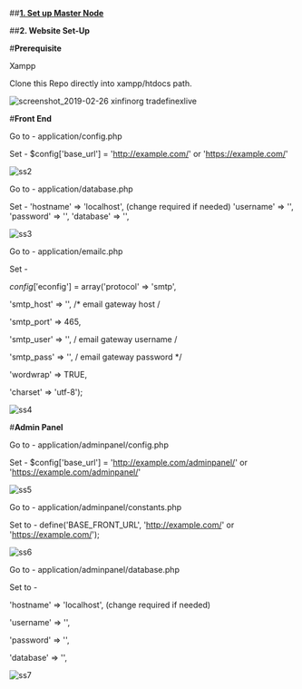 

##**[1. Set up Master Node](https://howto.xinfin.org/get-started/Setupmn/)**


##**2. Website Set-Up**

#**Prerequisite**

Xampp

Clone this Repo directly into xampp/htdocs path.

![screenshot_2019-02-26 xinfinorg tradefinexlive](https://user-images.githubusercontent.com/22572604/53394517-8d17d280-39c5-11e9-875c-510792592022.png)

#**Front End**

Go to - application/config.php

Set - $config['base_url'] = 'http://example.com/' or 'https://example.com/'

![ss2](https://user-images.githubusercontent.com/22572604/53398863-ae31f080-39d0-11e9-9c6c-4c293bfa2220.png)

Go to - application/database.php

Set -
'hostname' => 'localhost', (change required if needed)
'username' => '',
'password' => '',
'database' => '',

![ss3](https://user-images.githubusercontent.com/22572604/53399063-2ef0ec80-39d1-11e9-8f1a-f29c38c1d422.png)

Go to - application/emailc.php

Set -

$config['$econfig'] = array('protocol' => 'smtp',

'smtp_host' => '', /* email gateway host /

'smtp_port' => 465,

'smtp_user' => '', / email gateway username /

'smtp_pass' => '', / email gateway password */

'wordwrap' => TRUE,

'charset' => 'utf-8');

![ss4](https://user-images.githubusercontent.com/22572604/53399233-9444dd80-39d1-11e9-8cb1-87b9e948066b.png)


#**Admin Panel**

Go to - application/adminpanel/config.php

Set - $config['base_url'] = 'http://example.com/adminpanel/' or 'https://example.com/adminpanel/'

![ss5](https://user-images.githubusercontent.com/22572604/53400806-a5dbb480-39d4-11e9-9efd-165507ee1d2e.png)


Go to - application/adminpanel/constants.php

Set to - define('BASE_FRONT_URL', 'http://example.com/' or 'https://example.com/');

![ss6](https://user-images.githubusercontent.com/22572604/53404917-ac6e2a00-39dc-11e9-9dea-463783a8bdc8.png)

Go to - application/adminpanel/database.php

Set to -

'hostname' => 'localhost', (change required if needed)

'username' => '',

'password' => '',

'database' => '',

![ss7](https://user-images.githubusercontent.com/22572604/53493055-74d8ae00-3ac0-11e9-8da4-b632c1619ba5.png)



